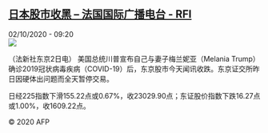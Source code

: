 <!--1601629000000-->
[日本股市收黑 – 法国国际广播电台 - RFI](http://www.rfi.fr//cn/contenu/20201002-%E6%97%A5%E6%9C%AC%E8%82%A1%E5%B8%82%E6%94%B6%E9%BB%91)
------

<div>02/10/2020 - 09:20</div><img src="https://s.rfi.fr/media/display/abd4cd86-0485-11eb-9bd1-005056a98db9/w:310/p:16x9/eco0002b.201002152002.jpg"><div class="t-content__body u-clearfix"><p>（法新社东京2日电）    美国总统川普宣布自己与妻子梅兰妮亚（Melania Trump）确诊2019冠状病毒疾病（COVID-19）后，东京股市今天闻讯收跌。东京证交所昨日因硬体出问题而全天暂停交易。</p><p>    日经225指数下滑155.22点或0.67%，收23029.90点；东证股价指数下跌16.27点或1.00%，收1609.22点。</p><p class="t-copyright">© 2020 AFP</p>        </div>
